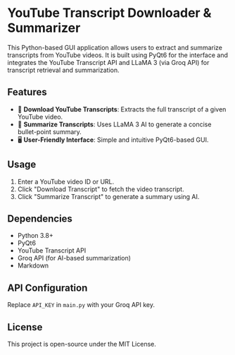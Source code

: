# YouTube Transcript Downloader & Summarizer  

This Python-based GUI application allows users to extract and summarize transcripts from YouTube videos. It is built using PyQt6 for the interface and integrates the YouTube Transcript API and LLaMA 3 (via Groq API) for transcript retrieval and summarization.  

## Features  
- 🎥 **Download YouTube Transcripts**: Extracts the full transcript of a given YouTube video.  
- 📄 **Summarize Transcripts**: Uses LLaMA 3 AI to generate a concise bullet-point summary.  
- 🖥️ **User-Friendly Interface**: Simple and intuitive PyQt6-based GUI.  


## Usage  
1. Enter a YouTube video ID or URL.  
2. Click "Download Transcript" to fetch the video transcript.  
3. Click "Summarize Transcript" to generate a summary using AI.  

## Dependencies  
- Python 3.8+  
- PyQt6  
- YouTube Transcript API  
- Groq API (for AI-based summarization)  
- Markdown  

## API Configuration  
Replace `API_KEY` in `main.py` with your Groq API key.  

## License  
This project is open-source under the MIT License.  

